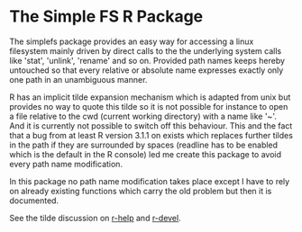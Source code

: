The Simple FS R Package
=======================

The simplefs package provides an easy way for accessing a linux filesystem mainly driven by direct calls to the the underlying system calls like 'stat', 'unlink', 'rename' and so on. Provided path names keeps hereby untouched so that every relative or absolute name expresses exactly only one path in an unambiguous manner.

R has an implicit tilde expansion mechanism which is adapted from unix but provides no way to quote this tilde so it is not possible for instance to open a file relative to the cwd (current working directory) with a name like '~'. And it is currently not possible to switch off this behaviour. This and the fact that a bug from at least R version 3.1.1 on exists which replaces further tildes in the path if they are surrounded by spaces (readline has to be enabled which is the default in the R console) led me create this package to avoid every path name modification.

In this package no path name modification takes place except I have to rely on already existing functions which carry the old problem but then it is documented.

See the tilde discussion on [r-help](https://stat.ethz.ch/pipermail/r-help/2019-June/thread.html#462876) and [r-devel](https://stat.ethz.ch/pipermail/r-devel/2019-June/thread.html#77961).


